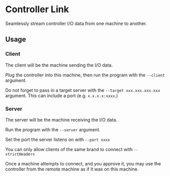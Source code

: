 # Controller Link

Seamlessly stream controller I/O data from one machine to another.

## Usage

### Client

The client will be the machine sending the I/O data.

Plug the controller into this machine, then run the program with the `--client` argument.

Do not forget to pass in a target server with the `--target xxx.xxx.xxx.xxx` argument. This can include a port (e.g. `x.x.x.x:xxxx`.)

### Server

The server will be the machine receiving the I/O data.

Run the program with the `--server` argument.

Set the port the server listens on with `--port xxxx`

You can only allow clients of the same brand to connect with `--strictHeaders`

Once a machine attempts to connect, and you approve it, you may use the controller from the remote machine as if it was
on this machine.

